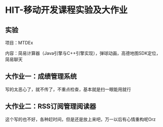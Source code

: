 # HIT-移动开发课程实验及大作业


## 实验

项目：MTDEx

内容：简易计算器（Java引擎与C++引擎实现），弹球动画，高德地图SDK定位，简易聊天

## 大作业一：成绩管理系统

写的太恶心了，就不传了，不重点检查，基本就是扫一眼能用就行

## 大作业二：RSS订阅管理阅读器

这个写的也不好，各种赶时间，但是还是放上来吧，万一以后有心情重构呢Orz
